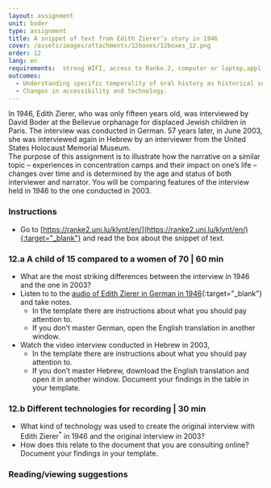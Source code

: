 ```yaml
---
layout: assignment
unit: boder
type: assignment
title: A snippet of text from Edith Zierer’s story in 1946
cover: /assets/images/attachments/12boxes/12boxes_12.png
order: 12
lang: en
requirements:  strong WIFI, access to Ranke.2, computer or laptop,application on laptop or computer to view video,
outcomes:
  - Understanding specific temporality of oral history as historical source.
  - Changes in accessibility and technology.
---
```


In 1946, Edith Zierer, who was only fifteen years old, was interviewed by David Boder at the Bellevue orphanage for displaced Jewish children in Paris. The interview was conducted in German. 57 years later, in June 2003, she was interviewed again in Hebrew by an interviewer from the United States Holocaust Memorial Museum.  
The purpose of this assignment is to illustrate how the narrative on a similar topic – experiences in concentration camps and their impact on one’s life – changes over time and is determined by the age and status of both interviewer and narrator. You will be comparing features of the interview held in 1946 to the one conducted in 2003. 

<!-- more -->

<!-- briefing-student -->

### Instructions
<!-- section-contents -->

- Go to [https://ranke2.uni.lu/klynt/en/](https://ranke2.uni.lu/klynt/en/){:target="_blank"} and read the box about the snippet of text.

<!-- section -->

### 12.a  A child of 15 compared to a women of 70 | 60 min
<!-- section-contents -->

- What are the most striking differences between the interview in 1946 and the one in 2003?
- Listen to to the [audio of Edith Zierer in German in 1946](https://iit.aviaryplatform.com/r/0g3gx44z67){:target="_blank"} and take notes.
  - In the template there are instructions about what you should pay attention to.
  - If you don’t master German, open the English translation in another window.
- Watch the video interview conducted in Hebrew in 2003,
  - In the template there are instructions about what you should pay attention to.
  - If you don’t master Hebrew, download the English translation and open it in another window.
 Document your findings in the table in your template.

<!-- section -->

### 12.b  Different technologies for recording | 30 min
<!-- section-contents -->

- What kind of technology was used to create the original interview with Edith Zierer<sup>*</sup> in 1946 and the original interview in 2003?
- How does this relate to the document that you are consulting online?
 Document your findings in your template.


<!-- section -->

### Reading/viewing suggestions
<!-- section-contents -->



<!-- briefing-teacher -->
